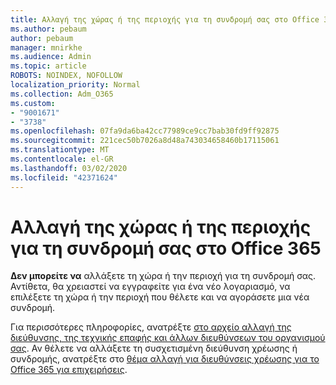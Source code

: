 ```yaml
---
title: Αλλαγή της χώρας ή της περιοχής για τη συνδρομή σας στο Office 365
ms.author: pebaum
author: pebaum
manager: mnirkhe
ms.audience: Admin
ms.topic: article
ROBOTS: NOINDEX, NOFOLLOW
localization_priority: Normal
ms.collection: Adm_O365
ms.custom:
- "9001671"
- "3738"
ms.openlocfilehash: 07fa9da6ba42cc77989ce9cc7bab30fd9ff92875
ms.sourcegitcommit: 221cec50b7026a8d48a743034658460b17115061
ms.translationtype: MT
ms.contentlocale: el-GR
ms.lasthandoff: 03/02/2020
ms.locfileid: "42371624"
---
```

# <a name="change-the-country-or-region-for-your-office-365-subscription"></a>Αλλαγή της χώρας ή της περιοχής για τη συνδρομή σας στο Office 365

**Δεν μπορείτε να** αλλάξετε τη χώρα ή την περιοχή για τη συνδρομή σας. Αντίθετα, θα χρειαστεί να εγγραφείτε για ένα νέο λογαριασμό, να επιλέξετε τη χώρα ή την περιοχή που θέλετε και να αγοράσετε μια νέα συνδρομή. 

Για περισσότερες πληροφορίες, ανατρέξτε [στο αρχείο αλλαγή της διεύθυνσης, της τεχνικής επαφής και άλλων διευθύνσεων του οργανισμού σας](https://docs.microsoft.com/en-us/microsoft-365/admin/manage/change-address-contact-and-more?view=o365-worldwide). Αν θέλετε να αλλάξετε τη συσχετισμένη διεύθυνση χρέωσης ή συνδρομής, ανατρέξτε στο [θέμα αλλαγή για διευθύνσεις χρέωσης για το Office 365 για επιχειρήσεις](https://docs.microsoft.com/en-us/microsoft-365/commerce/billing-and-payments/change-your-billing-addresses?view=o365-worldwide). 
